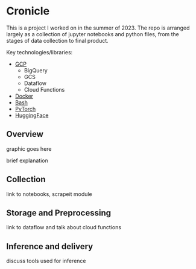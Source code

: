 # Cronicle

This is a project I worked on in the summer of 2023. The repo is arranged largely as a collection of jupyter notebooks and python files, from the stages of data collection to final product. 

Key technologies/libraries: 
- [GCP](https://cloud.google.com/)
  - BigQuery
  - GCS
  - Dataflow
  - Cloud Functions
- [Docker](https://www.docker.com/)
- [Bash](https://www.gnu.org/software/bash/) 
- [PyTorch](https://pytorch.org/)
- [HuggingFace](https://huggingface.co/)

## Overview

graphic goes here

brief explanation

## Collection
link to notebooks, scrapeit module

## Storage and Preprocessing
link to dataflow and talk about cloud functions

## Inference and delivery 
discuss tools used for inference
